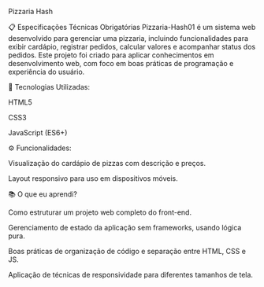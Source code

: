 Pizzaria Hash


📋 Especificações Técnicas Obrigatórias
Pizzaria-Hash01 é um sistema web desenvolvido para gerenciar uma pizzaria, incluindo funcionalidades para exibir cardápio, registrar pedidos, calcular valores e acompanhar status dos pedidos. Este projeto foi criado para aplicar conhecimentos em desenvolvimento web, com foco em boas práticas de programação e experiência do usuário.

🚀 Tecnologias Utilizadas:

HTML5

CSS3

JavaScript (ES6+)


⚙️ Funcionalidades:

Visualização do cardápio de pizzas com descrição e preços.

Layout responsivo para uso em dispositivos móveis.

📚 O que eu aprendi?

Como estruturar um projeto web completo do front-end.

Gerenciamento de estado da aplicação sem frameworks, usando lógica pura.

Boas práticas de organização de código e separação entre HTML, CSS e JS.

Aplicação de técnicas de responsividade para diferentes tamanhos de tela.


